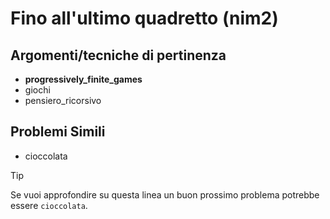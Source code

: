 # Fino all'ultimo quadretto (nim2)



## Argomenti/tecniche di pertinenza

 - **progressively_finite_games**
 - giochi
 - pensiero_ricorsivo
## Problemi Simili

 - cioccolata

> [!TIP]
> Se vuoi approfondire su questa linea un buon prossimo problema potrebbe essere `cioccolata`.

